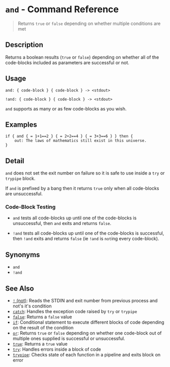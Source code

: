 # `and` - Command Reference

> Returns `true` or `false` depending on whether multiple conditions are met

## Description

Returns a boolean results (`true` or `false`) depending on whether all of the
code-blocks included as parameters are successful or not.

## Usage

    and: { code-block } { code-block } -> <stdout>
    
    !and: { code-block } { code-block } -> <stdout>
    
`and` supports as many or as few code-blocks as you wish.

## Examples

    if { and { = 1+1==2 } { = 2+2==4 } { = 3+3==6 } } then {
        out: The laws of mathematics still exist in this universe.
    }

## Detail

`and` does not set the exit number on failure so it is safe to use inside a `try`
or `trypipe` block.

If `and` is prefixed by a bang then it returns `true` only when all code-blocks
are unsuccessful.

### Code-Block Testing

* `and` tests all code-blocks up until one of the code-blocks is unsuccessful,
  then `and` exits and returns `false`.

* `!and` tests all code-blocks up until one of the code-blocks is successful,
  then `!and` exits and returns `false` (ie `!and` is `not`ing every code-block).

## Synonyms

* `and`
* `!and`


## See Also

* [`!` (not)](../commands/not.md):
  Reads the STDIN and exit number from previous process and not's it's condition
* [`catch`](../commands/catch.md):
  Handles the exception code raised by `try` or `trypipe` 
* [`false`](../commands/false.md):
  Returns a `false` value
* [`if`](../commands/if.md):
  Conditional statement to execute different blocks of code depending on the result of the condition
* [`or`](../commands/or.md):
  Returns `true` or `false` depending on whether one code-block out of multiple ones supplied is successful or unsuccessful.
* [`true`](../commands/true.md):
  Returns a `true` value
* [`try`](../commands/try.md):
  Handles errors inside a block of code
* [`trypipe`](../commands/trypipe.md):
  Checks state of each function in a pipeline and exits block on error